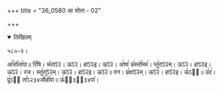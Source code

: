 +++
title = "36_0580 आ सोता - 02"

+++
<details open><summary>लिखितम्</summary>

५८०-२।

आ꣥꣯सो꣯ता꣯पा॥ रि꣢षि। च꣡ताऽ᳒२᳒। ऊऽ᳒२᳒। हाऽ᳒२᳒इ। ऊऽ᳒२᳒। अ꣡श्व꣢ न्न꣡स्तो꣯मम꣢। प्तु꣡राऽ᳒२᳒म्। ऊऽ᳒२᳒। हाऽ᳒२᳒इ। ऊऽ᳒२᳒। रज। स्तु꣡राऽ᳒२᳒म्। ऊऽ᳒२᳒। हाऽ᳒२᳒इ। ऊऽ᳒२᳒॥ वन। प्र꣡क्षाऽ᳒२᳒म्। ऊऽ᳒२᳒। हाऽ᳒२᳒इ। ऊ꣡ऽ२᳐॥ उ꣣द꣢। प्रू꣡ऽ२᳐ ता꣣ऽ२३४औ꣥꣯हो꣯वा॥ ऊ꣢ऽ᳐३२᳐३४पा꣥।
</details>